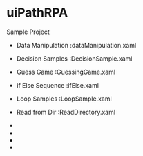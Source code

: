 # uiPathRPA

Sample Project

* Data Manipulation :dataManipulation.xaml

* Decision Samples  :DecisionSample.xaml

* Guess Game        :GuessingGame.xaml

* if Else Sequence  :ifElse.xaml

* Loop Samples      :LoopSample.xaml

* Read from Dir     :ReadDirectory.xaml

*

*

*

*
